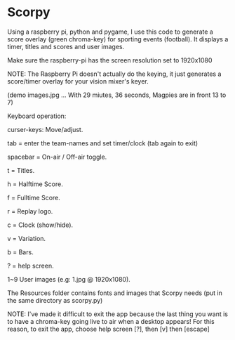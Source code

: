 # Scorpy

Using a raspberry pi, python and pygame, I use this code to generate a score overlay (green chroma-key) for sporting events (football). It displays a timer, titles and scores and user images.

Make sure the raspberry-pi has the screen resolution set to 1920x1080

NOTE: The Raspberry Pi doesn't actually do the keying, it just generates a score/timer overlay for your vision mixer's keyer.

(demo images.jpg   ... With 29 miutes, 36 seconds, Magpies are in front 13 to 7)

Keyboard operation:

curser-keys: Move/adjust.

tab = enter the team-names and set timer/clock (tab again to exit)

spacebar = On-air / Off-air toggle.

t = Titles.

h = Halftime Score.

f = Fulltime Score.

r = Replay logo.

c = Clock (show/hide).

v = Variation.

b = Bars.

? = help screen.

1~9 User images (e.g:  1.jpg @ 1920x1080).

The Resources folder contains fonts and images that Scorpy needs (put in the same directory as scorpy.py)

NOTE: I've made it difficult to exit the app because the last thing you want is to have a chroma-key going live to air when a desktop appears! For this reason, to exit the app, choose help screen [?], then [v] then [escape]
